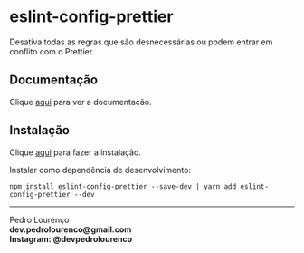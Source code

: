 # eslint-config-prettier

Desativa todas as regras que são desnecessárias ou podem entrar em conflito com o Prettier.

## Documentação

Clique [aqui](https://github.com/prettier/eslint-config-prettier) para ver a documentação.

## Instalação

Clique [aqui](https://www.npmjs.com/package/eslint-config-prettier) para fazer a instalação.

Instalar como dependência de desenvolvimento:

```
npm install eslint-config-prettier --save-dev | yarn add eslint-config-prettier --dev
```

<hr>
<stong>Pedro Lourenço</strong><br>
<Strong>dev.pedrolourenco@gmail.com</strong><br>
<Strong>Instagram: @devpedrolourenco</strong>